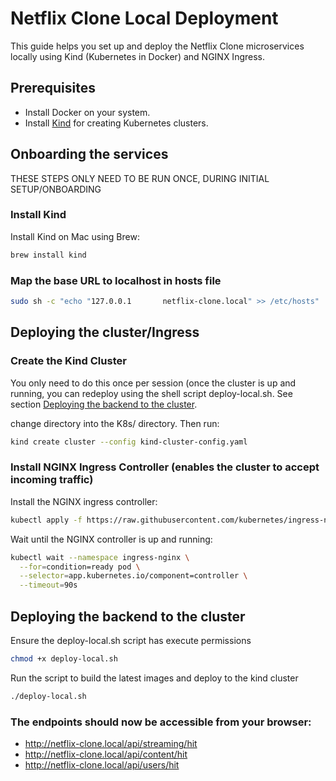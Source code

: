 # Netflix Clone Local Deployment

This guide helps you set up and deploy the Netflix Clone microservices locally using Kind (Kubernetes in Docker) and NGINX Ingress.

## Prerequisites

- Install Docker on your system.
- Install [Kind](https://kind.sigs.k8s.io/docs/user/quick-start/) for creating Kubernetes clusters.

## Onboarding the services
THESE STEPS ONLY NEED TO BE RUN ONCE, DURING INITIAL SETUP/ONBOARDING

### Install Kind

Install Kind on Mac using Brew:

```bash
brew install kind
```

### Map the base URL to localhost in hosts file
```bash
sudo sh -c "echo "127.0.0.1       netflix-clone.local" >> /etc/hosts"
```

## Deploying the cluster/Ingress
### Create the Kind Cluster
You only need to do this once per session (once the cluster is up and running, you can redeploy using the shell script deploy-local.sh. See section [Deploying the backend to the cluster](#Deploying-the-backend-to-the-cluster).

change directory into the K8s/ directory. Then run:

```bash
kind create cluster --config kind-cluster-config.yaml
```

### Install NGINX Ingress Controller (enables the cluster to accept incoming traffic)
Install the NGINX ingress controller:

```bash
kubectl apply -f https://raw.githubusercontent.com/kubernetes/ingress-nginx/main/deploy/static/provider/kind/deploy.yaml
```

Wait until the NGINX controller is up and running:

```bash
kubectl wait --namespace ingress-nginx \
  --for=condition=ready pod \
  --selector=app.kubernetes.io/component=controller \
  --timeout=90s
```

## Deploying the backend to the cluster
Ensure the deploy-local.sh script has execute permissions
```bash
chmod +x deploy-local.sh
```
Run the script to build the latest images and deploy to the kind cluster
```bash
./deploy-local.sh
```

### The endpoints should now be accessible from your browser:
- http://netflix-clone.local/api/streaming/hit
- http://netflix-clone.local/api/content/hit
- http://netflix-clone.local/api/users/hit